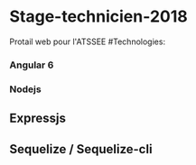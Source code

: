 # Stage-technicien-2018
Protail web pour l'ATSSEE
#Technologies:
### Angular 6
### Nodejs
## Expressjs
## Sequelize / Sequelize-cli
